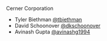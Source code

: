Cerner Corporation

- Tyler Biethman [@tbiethman]
- David Schoonover [@dkschoonover]
- Avinash Gupta [@avinashg1994]

[@tbiethman]: https://github.com/tbiethman
[@dkschoonover]: https://github.com/dkschoonover
[@avinashg1994]: https://github.com/avinashg1994
